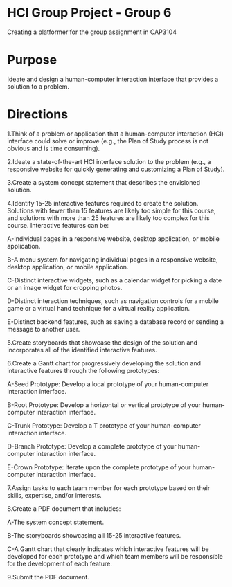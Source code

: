 # HCI Group Project - Group 6

Creating a platformer for the group assignment in CAP3104

# Purpose

Ideate and design a human-computer interaction interface that provides a solution to a problem.

# Directions
1.Think of a problem or application that a human-computer interaction (HCI) interface could solve or improve (e.g., the Plan of Study process is not obvious and is time consuming).

2.Ideate a state-of-the-art HCI interface solution to the problem (e.g., a responsive website for quickly generating and customizing a Plan of Study). 

3.Create a system concept statement that describes the envisioned solution. 

4.Identify 15-25 interactive features required to create the solution. Solutions with fewer than 15 features are likely too simple for this course, and solutions with more than 25 features are likely too complex for this course. Interactive features can be:

A-Individual pages in a responsive website, desktop application, or mobile application.

B-A menu system for navigating individual pages in a responsive website, desktop application, or mobile application.

C-Distinct interactive widgets, such as a calendar widget for picking a date or an image widget for cropping photos.

D-Distinct interaction techniques, such as navigation controls for a mobile game or a virtual hand technique for a virtual reality application.

E-Distinct backend features, such as saving a database record or sending a message to another user.

5.Create storyboards that showcase the design of the solution and incorporates all of the identified interactive features.

6.Create a Gantt chart for progressively developing the solution and interactive features through the following prototypes:
  
A-Seed Prototype: Develop a local prototype of your human-computer interaction interface.

B-Root Prototype: Develop a horizontal or vertical prototype of your human-computer interaction interface.

C-Trunk Prototype: Develop a T prototype of your human-computer interaction interface.

D-Branch Prototype: Develop a complete prototype of your human-computer interaction interface.

E-Crown Prototype: Iterate upon the complete prototype of your human-computer interaction interface.

7.Assign tasks to each team member for each prototype based on their skills, expertise, and/or interests.

8.Create a PDF document that includes:

A-The system concept statement.

B-The storyboards showcasing all 15-25 interactive features.

C-A Gantt chart that clearly indicates which interactive features will be developed for each prototype and which team members will be responsible for the development of each feature.

9.Submit the PDF document.
